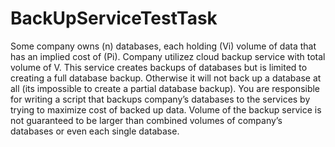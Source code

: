 # BackUpServiceTestTask
Some company owns (n) databases, each holding (Vi) volume of data that has an implied cost of (Pi). 
Company utilizez cloud backup service with total volume of V. This service creates backups of databases but is limited to creating a full database backup. 
Otherwise it will not back up a database at all (its impossible to create a partial database backup). 
You are responsible for writing a script that backups company’s databases to the services by trying to maximize cost of backed up data. 
Volume of the backup service is not guaranteed to be larger than combined volumes of company’s databases or even each single database.

